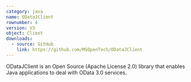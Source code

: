 ```yaml
---
category: java
name: ODataJClient
rownumber: 4
version: V3
object: Client
downloads:
  - source: GitHub
    link: https://github.com/MSOpenTech/ODataJClient
---
```

ODataJClient is an Open Source (Apache License 2.0) library that enables Java applications to deal with OData 3.0 services.
